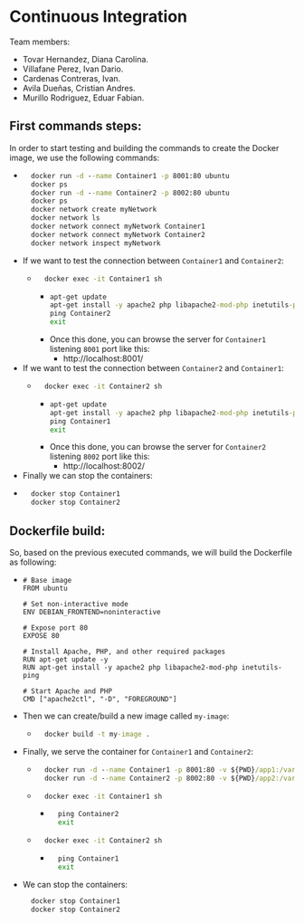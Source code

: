 # Continuous Integration
Team members:
- Tovar Hernandez, Diana Carolina.
- Villafane Perez, Ivan Dario.
- Cardenas Contreras, Ivan.
- Avila Dueñas, Cristian Andres.
- Murillo Rodriguez, Eduar Fabian.

## First commands steps:
In order to start testing and building the commands to create the Docker image, we use the following commands:
- ```cmd
    docker run -d --name Container1 -p 8001:80 ubuntu
    docker ps
    docker run -d --name Container2 -p 8002:80 ubuntu
    docker ps
    docker network create myNetwork
    docker network ls
    docker network connect myNetwork Container1
    docker network connect myNetwork Container2
    docker network inspect myNetwork
  ```
- If we want to test the connection between `Container1` and `Container2`:
  - ```cmd
      docker exec -it Container1 sh
    ```
    - ```cmd
      apt-get update
      apt-get install -y apache2 php libapache2-mod-php inetutils-ping
      ping Container2
      exit
      ```
    - Once this done, you can browse the server for `Container1` listening `8001` port like this:
      - http://localhost:8001/
- If we want to test the connection between `Container2` and `Container1`:
  - ```cmd
      docker exec -it Container2 sh
    ```
    - ```cmd
      apt-get update
      apt-get install -y apache2 php libapache2-mod-php inetutils-ping
      ping Container1
      exit
      ```
    - Once this done, you can browse the server for `Container2` listening `8002` port like this:
      - http://localhost:8002/
- Finally we can stop the containers:
- ```cmd
    docker stop Container1
    docker stop Container2
  ```

## Dockerfile build:
So, based on the previous executed commands, we will build the Dockerfile as following:
  - ```docker
    # Base image
    FROM ubuntu

    # Set non-interactive mode
    ENV DEBIAN_FRONTEND=noninteractive

    # Expose port 80
    EXPOSE 80

    # Install Apache, PHP, and other required packages
    RUN apt-get update -y
    RUN apt-get install -y apache2 php libapache2-mod-php inetutils-ping

    # Start Apache and PHP
    CMD ["apache2ctl", "-D", "FOREGROUND"]

    ```
- Then we can create/build a new image called `my-image`:
  - ```cmd
      docker build -t my-image .
    ```
- Finally, we serve the container for `Container1` and `Container2`:
  - ```cmd
      docker run -d --name Container1 -p 8001:80 -v ${PWD}/app1:/var/www/html --network myNetwork my-image
      docker run -d --name Container2 -p 8002:80 -v ${PWD}/app2:/var/www/html --network myNetwork my-image
    ```
  - ```cmd
      docker exec -it Container1 sh
    ```
    - ```cmd
        ping Container2
        exit
      ```
  - ```cmd
      docker exec -it Container2 sh
    ```
    - ```cmd
        ping Container1
        exit
      ```
- We can stop the containers:
  ```cmd
    docker stop Container1
    docker stop Container2
  ```
